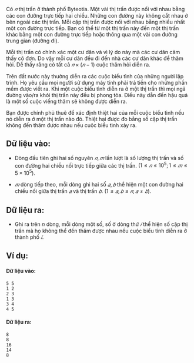 <!--
**<center>NGUỒN: Hội thảo Duyên Hải 2016 - Lê Thanh Bình</center>**
-->

Có $𝑛$ thị trấn ở thành phố Byteotia. Một vài thị trấn được nối với nhau bằng các con đường trực tiếp hai chiều. Những con đường này không cắt nhau ở bên ngoài các thị trấn. Mỗi cặp thị trấn được nối với nhau bằng nhiều nhất một con đường trực tiếp. Bạn có thể từ một thị trấn này đến một thị trấn khác bằng một con đường trực tiếp hoặc thông qua một vài con đường trung gian (đường đi).

Mỗi thị trấn có chính xác một cư dân và vì lý do này mà các cư dân cảm thấy cô đơn. Do vậy mỗi cư dân đều đi đến nhà các cư dân khác để thăm hỏi. Dễ thấy rằng có tất cả $𝑛 × (𝑛 − 1)$ cuộc thăm hỏi diễn ra.

Trên đất nước này thường diễn ra các cuộc biểu tình của những người lập trình. Họ yêu cầu mọi người sử dụng máy tính phải trả tiền cho những phần mềm được viết ra. Khi một cuộc biểu tình diễn ra ở một thị trấn thì mọi ngả đường vào/ra khỏi thị trấn này đều bị phong tỏa. Điều này dẫn đến hậu quả là một số cuộc viếng thăm sẽ không được diễn ra.

Bạn được chính phủ thuê để xác định thiệt hai của mỗi cuộc biểu tình nếu nó diễn ra ở một thị trấn nào đó. Thiệt hại được đo bằng số cặp thị trấn không đến thăm được nhau nếu cuộc biểu tình xảy ra.

## Dữ liệu vào:
- Dòng đầu tiên ghi hai số nguyên $𝑛, 𝑚$ lần lượt là số lượng thị trấn và số con đường hai chiều nối trực tiếp giữa các thị trấn. $(1 ≤ 𝑛 ≤ 10^5; 1 ≤ 𝑚 ≤ 5×10^5)$.

- $𝑚$ dòng tiếp theo, mỗi dòng ghi hai số $𝑎, 𝑏$ thể hiện một con đường hai chiều nối giữa thị trấn $𝑎$ và thị trấn $𝑏$. $(1 ≤ 𝑎, 𝑏 ≤ 𝑛; 𝑎 ≠ 𝑏)$.

## Dữ liệu ra:
- Ghi ra trên $n$ dòng, mỗi dòng một số, số ở dòng thứ $𝑖$ thể hiện số cặp thị trấn mà họ không thể đến thăm được nhau nếu cuộc biểu tình diễn ra ở thành phố $𝑖$.

## Ví dụ:
#### Dữ liệu vào:
```
5 5
1 2
2 3
1 3
3 4
4 5
```

#### Dữ liệu ra:
```
8
8
16
14
8
```